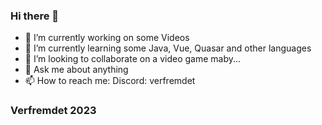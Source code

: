 ### Hi there 👋

- 🔭 I’m currently working on some Videos 
- 🌱 I’m currently learning some Java, Vue, Quasar and other languages 
- 👯 I’m looking to collaborate on a video game maby...
- 💬 Ask me about anything
- 📫 How to reach me: Discord: verfremdet

### Verfremdet 2023
